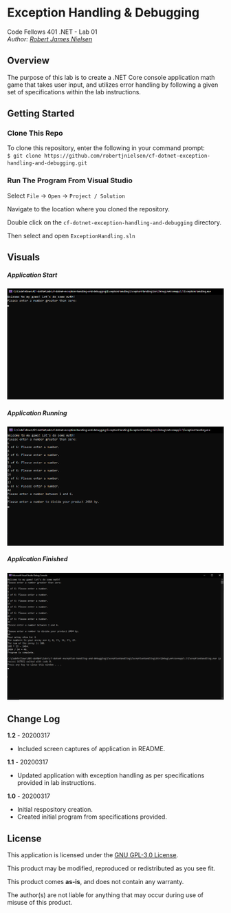 # Exception Handling & Debugging
Code Fellows 401 .NET - Lab 01  
_Author: [Robert James Nielsen](https://github.com/robertjnielsen)_

## Overview
The purpose of this lab is to create a .NET Core console application math game that takes user input, and utilizes error handling by following a given set of specifications within the lab instructions.

## Getting Started

### Clone This Repo
To clone this repository, enter the following in your command prompt:  
`$ git clone https://github.com/robertjnielsen/cf-dotnet-exception-handling-and-debugging.git`

### Run The Program From Visual Studio
Select `File` -> `Open` -> `Project / Solution`

Navigate to the location where you cloned the repository.

Double click on the `cf-dotnet-exception-handling-and-debugging` directory.

Then select and open `ExceptionHandling.sln`

## Visuals

##### Application Start
![Application Start](assets/img/app-start.png)

##### Application Running
![Application Running](assets/img/app-running.png)

##### Application Finished
![Application Finished](assets/img/app-finish.png)

## Change Log

**1.2** - 20200317
- Included screen captures of application in README.

**1.1** - 20200317
- Updated application with exception handling as per specifications provided in lab instructions.

**1.0** - 20200317
- Initial respository creation.
- Created initial program from specifications provided.

## License
This application is licensed under the [GNU GPL-3.0 License](https://www.gnu.org/licenses/gpl-3.0.en.html).

This product may be modified, reproduced or redistributed as you see fit.

This product comes **as-is**, and does not contain any warranty.

The author(s) are not liable for anything that may occur during use of misuse of this product. 